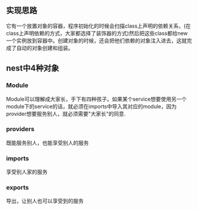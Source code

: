 ## 实现思路
它有一个放置对象的容器，程序初始化的时候会扫描class上声明的依赖关系，(在class上声明依赖的方式，大家都选择了装饰器的方式)然后把这些class都给new一个实例放到容器中。创建对象的时候，还会把他们依赖的对象注入进去，这就完成了自动的对象创建和组装。
## nest中4种对象
### Module
Module可以理解成大家长，手下有四种孩子。如果某个service想要使用另一个module下的service的话，就必须在imports中导入其对应的module，因为provider想要服务别人，就必须需要"大家长"的同意.
### providers
既能服务别人，也能享受别人的服务
### imports
享受别人家的服务
### exports
导出，让别人也可以享受到的服务
